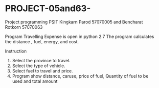 PROJECT-05and63-
================

Project programming PSIT
Kingkarn Parod 57070005 and Bencharat Rotkorn 57070063

Program Travelling Expense is open in python 2.7 
The program calculates the distance , fuel, energy, and cost. 

Instruction 
1. Select the province to travel. 
2. Select the type of vehicle. 
3. Select fuel to travel and price. 
4. Program show distance, caruse, price of fuel, Quantity of fuel to be used and total amount
